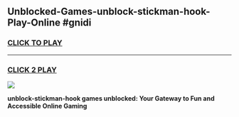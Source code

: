 
## Unblocked-Games-unblock-stickman-hook-Play-Online #gnidi
<h3>
<a href="https://news.freeplayer.one?title=unblock-stickman-hook&ref=3">CLICK TO PLAY</a></h3>
<hr>

<h3>
<a href="https://news.freeplayer.one?title=unblock-stickman-hook&ref=3">CLICK 2 PLAY</a>
  
</h3>

<a href="https://news.freeplayer.one?title=unblock-stickman-hook&ref=3"><img src="https://clearcache.store/games.png"></a>


**unblock-stickman-hook games unblocked: Your Gateway to Fun and Accessible Online Gaming**
